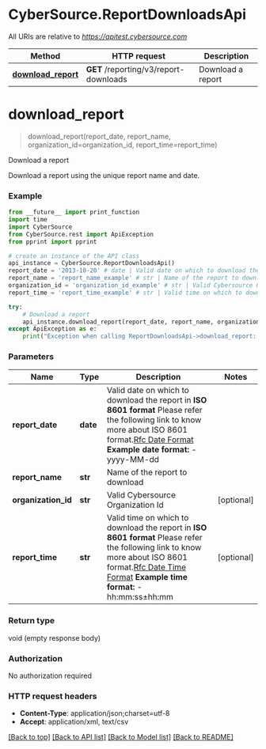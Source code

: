 # CyberSource.ReportDownloadsApi

All URIs are relative to *https://apitest.cybersource.com*

Method | HTTP request | Description
------------- | ------------- | -------------
[**download_report**](ReportDownloadsApi.md#download_report) | **GET** /reporting/v3/report-downloads | Download a report


# **download_report**
> download_report(report_date, report_name, organization_id=organization_id, report_time=report_time)

Download a report

Download a report using the unique report name and date. 

### Example 
```python
from __future__ import print_function
import time
import CyberSource
from CyberSource.rest import ApiException
from pprint import pprint

# create an instance of the API class
api_instance = CyberSource.ReportDownloadsApi()
report_date = '2013-10-20' # date | Valid date on which to download the report in **ISO 8601 format** Please refer the following link to know more about ISO 8601 format.[Rfc Date Format](https://xml2rfc.tools.ietf.org/public/rfc/html/rfc3339.html#anchor14)  **Example date format:**   - yyyy-MM-dd 
report_name = 'report_name_example' # str | Name of the report to download
organization_id = 'organization_id_example' # str | Valid Cybersource Organization Id (optional)
report_time = 'report_time_example' # str | Valid time on which to download the report in **ISO 8601 format** Please refer the following link to know more about ISO 8601 format.[Rfc Date Time Format](https://xml2rfc.tools.ietf.org/public/rfc/html/rfc3339.html#anchor14)  **Example time format:**   - hh:mm:ss±hh:mm  (optional)

try: 
    # Download a report
    api_instance.download_report(report_date, report_name, organization_id=organization_id, report_time=report_time)
except ApiException as e:
    print("Exception when calling ReportDownloadsApi->download_report: %s\n" % e)
```

### Parameters

Name | Type | Description  | Notes
------------- | ------------- | ------------- | -------------
 **report_date** | **date**| Valid date on which to download the report in **ISO 8601 format** Please refer the following link to know more about ISO 8601 format.[Rfc Date Format](https://xml2rfc.tools.ietf.org/public/rfc/html/rfc3339.html#anchor14)  **Example date format:**   - yyyy-MM-dd  | 
 **report_name** | **str**| Name of the report to download | 
 **organization_id** | **str**| Valid Cybersource Organization Id | [optional] 
 **report_time** | **str**| Valid time on which to download the report in **ISO 8601 format** Please refer the following link to know more about ISO 8601 format.[Rfc Date Time Format](https://xml2rfc.tools.ietf.org/public/rfc/html/rfc3339.html#anchor14)  **Example time format:**   - hh:mm:ss±hh:mm  | [optional] 

### Return type

void (empty response body)

### Authorization

No authorization required

### HTTP request headers

 - **Content-Type**: application/json;charset=utf-8
 - **Accept**: application/xml, text/csv

[[Back to top]](#) [[Back to API list]](../README.md#documentation-for-api-endpoints) [[Back to Model list]](../README.md#documentation-for-models) [[Back to README]](../README.md)

